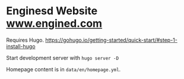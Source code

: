 Enginesd Website www.engined.com
================================

Requires Hugo. https://gohugo.io/getting-started/quick-start/#step-1-install-hugo

Start development server with `hugo server -D`

Homepage content is in `data/en/homepage.yml`.
